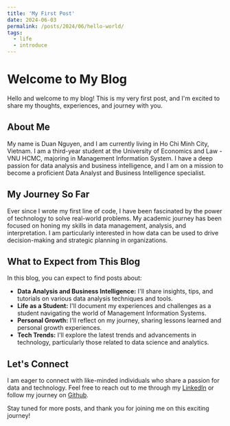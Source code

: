 ```yaml
---
title: 'My First Post'
date: 2024-06-03
permalink: /posts/2024/06/hello-world/
tags:
  - life
  - introduce
---
```


# Welcome to My Blog

Hello and welcome to my blog! This is my very first post, and I'm excited to share my thoughts, experiences, and journey with you. 

## About Me

My name is Duan Nguyen, and I am currently living in Ho Chi Minh City, Vietnam. I am a third-year student at the University of Economics and Law - VNU HCMC, majoring in Management Information System. I have a deep passion for data analysis and business intelligence, and I am on a mission to become a proficient Data Analyst and Business Intelligence specialist.

## My Journey So Far

Ever since I wrote my first line of code, I have been fascinated by the power of technology to solve real-world problems. My academic journey has been focused on honing my skills in data management, analysis, and interpretation. I am particularly interested in how data can be used to drive decision-making and strategic planning in organizations.

## What to Expect from This Blog

In this blog, you can expect to find posts about:
- **Data Analysis and Business Intelligence:** I'll share insights, tips, and tutorials on various data analysis techniques and tools.
- **Life as a Student:** I'll document my experiences and challenges as a student navigating the world of Management Information Systems.
- **Personal Growth:** I'll reflect on my journey, sharing lessons learned and personal growth experiences.
- **Tech Trends:** I'll explore the latest trends and advancements in technology, particularly those related to data science and analytics.

## Let's Connect

I am eager to connect with like-minded individuals who share a passion for data and technology. Feel free to reach out to me through my [LinkedIn](https://www.linkedin.com/in/duan-nguyen/) or follow my journey on [Github](https://github.com/duan-n2d).

Stay tuned for more posts, and thank you for joining me on this exciting journey!